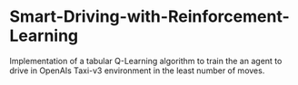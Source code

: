 # Smart-Driving-with-Reinforcement-Learning

Implementation of a tabular Q-Learning algorithm to train the an agent to drive in OpenAIs Taxi-v3 environment in the least number of moves.
